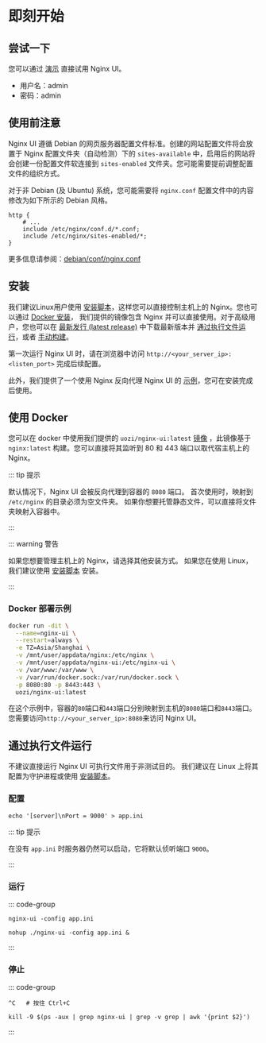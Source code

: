 # 即刻开始

## 尝试一下

您可以通过 [演示](https://demo.nginxui.com) 直接试用 Nginx UI。

- 用户名：admin
- 密码：admin

## 使用前注意

Nginx UI 遵循 Debian 的网页服务器配置文件标准。创建的网站配置文件将会放置于 Nginx
配置文件夹（自动检测）下的 `sites-available` 中，启用后的网站将会创建一份配置文件软连接到 `sites-enabled`
文件夹。您可能需要提前调整配置文件的组织方式。

对于非 Debian (及 Ubuntu) 系统，您可能需要将 `nginx.conf` 配置文件中的内容修改为如下所示的 Debian 风格。

```nginx
http {
	# ...
	include /etc/nginx/conf.d/*.conf;
	include /etc/nginx/sites-enabled/*;
}
```

更多信息请参阅：[debian/conf/nginx.conf](https://salsa.debian.org/nginx-team/nginx/-/blob/master/debian/conf/nginx.conf#L59-L60)

## 安装

我们建议Linux用户使用 [安装脚本](./install-script-linux)，这样您可以直接控制主机上的 Nginx。您也可以通过 [Docker 安装](#使用-docker)，
我们提供的镜像包含 Nginx 并可以直接使用。对于高级用户，您也可以在 [最新发行 (latest release)](https://github.com/0xJacky/nginx-ui/releases/latest)
中下载最新版本并 [通过执行文件运行](#通过执行文件运行)，或者 [手动构建](./build)。

第一次运行 Nginx UI 时，请在浏览器中访问 `http://<your_server_ip>:<listen_port>` 完成后续配置。

此外，我们提供了一个使用 Nginx 反向代理 Nginx UI 的 [示例](./nginx-proxy-example)，您可在安装完成后使用。


## 使用 Docker

您可以在 docker 中使用我们提供的 `uozi/nginx-ui:latest` [镜像](https://hub.docker.com/r/uozi/nginx-ui)
，此镜像基于 `nginx:latest` 构建。您可以直接将其监听到 80 和 443 端口以取代宿主机上的 Nginx。

::: tip 提示

默认情况下，Nginx UI 会被反向代理到容器的 `8080` 端口。
首次使用时，映射到 `/etc/nginx` 的目录必须为空文件夹。
如果你想要托管静态文件，可以直接将文件夹映射入容器中。

:::

::: warning 警告

如果您想要管理主机上的 Nginx，请选择其他安装方式。
如果您在使用 Linux，我们建议使用 [安装脚本](./install-script-linux) 安装。

:::

### Docker 部署示例

```bash
docker run -dit \
  --name=nginx-ui \
  --restart=always \
  -e TZ=Asia/Shanghai \
  -v /mnt/user/appdata/nginx:/etc/nginx \
  -v /mnt/user/appdata/nginx-ui:/etc/nginx-ui \
  -v /var/www:/var/www \
  -v /var/run/docker.sock:/var/run/docker.sock \
  -p 8080:80 -p 8443:443 \
  uozi/nginx-ui:latest
```

在这个示例中，容器的`80`端口和`443`端口分别映射到主机的`8080`端口和`8443`端口。
您需要访问`http://<your_server_ip>:8080`来访问 Nginx UI。

## 通过执行文件运行

不建议直接运行 Nginx UI 可执行文件用于非测试目的。
我们建议在 Linux 上将其配置为守护进程或使用 [安装脚本](./install-script-linux)。

### 配置

```shell
echo '[server]\nPort = 9000' > app.ini
```

::: tip 提示

在没有 `app.ini` 时服务器仍然可以启动，它将默认侦听端口 `9000`。

:::

### 运行

::: code-group

```shell [终端]
nginx-ui -config app.ini
```

```shell [后台]
nohup ./nginx-ui -config app.ini &
```

:::


### 停止

::: code-group

```shell [终端]
^C   # 按住 Ctrl+C
```

```shell [后台]
kill -9 $(ps -aux | grep nginx-ui | grep -v grep | awk '{print $2}')
```

:::
